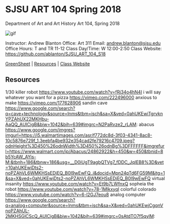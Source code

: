 **SJSU ART 104 Spring 2018**
======================
Department of Art and Art History
Art 104, Spring 2018

![gif](http://i.imgur.com/zdzDxsA.gif)

Instructor: Andrew Blanton
Office: Art 311
Email: andrew.blanton@sjsu.edu
Office Hours: T and TR 11-12
Class Day/Time: W 12:00-2:50
Class Website: https://github.com/ablanton/SJSU_ART_104_S18

[GreenSheet](https://github.com/ablanton/SJSU_ART_104_S18/blob/master/GREENSHEET.md)
| [Resources](https://github.com/ablanton/SJSU_ART_104_S18/blob/master/RESOURCES.md)
| [Class Website](https://github.com/ablanton/SJSU_ART_104_S18)

Resources
---------
1/30
killer robot https://www.youtube.com/watch?v=fRj34o4hN4I
i will say whatever you want for a pizza https://vimeo.com/222496000
anxious to make https://vimeo.com/177628906
sandin cave https://www.google.com/search?q=cave+technology&source=lnms&tbm=isch&sa=X&ved=0ahUKEwiTgrvknYPZAhUX22MKHbu-AaQQ_AUICigB&biw=1042&bih=639#imgrc=N2PaRvze2_rLAM:
abacus https://www.google.com/imgres?imgurl=https://i5.walmartimages.com/asr/f772dc8d-3f03-4341-8ac8-10c5876e729f_1.3eebfa4be932e354cad2fe79216c4709.jpeg?odnHeight%3D450%26odnWidth%3D450%26odnBg%3DFFFFFF&imgrefurl=https://www.walmart.com/ip/Abacus/24862922&h=450&w=450&tbnid=8b5YcAW_AYis-M:&tbnh=186&tbnw=186&usg=__D0iUgT9agbQTVg7_fDDC_JqIEB8%3D&vet=10ahUKEwjDts2-noPZAhVL6WMKHSsEDjEQ_B0I9wEwFQ..i&docid=Mpn24pTd6FG59M&itg=1&sa=X&ved=0ahUKEwjDts2-noPZAhVL6WMKHSsEDjEQ_B0I9wEwFQ
virtual insanity https://www.youtube.com/watch?v=Et9b7LWfnxQ
sopheia the robot https://www.youtube.com/watch?v=78-1MlkxyqI
colorful colorado https://www.youtube.com/watch?v=6-l2GJ7eou8
analog computer https://www.google.com/search?q=analog+computer&source=lnms&tbm=isch&sa=X&ved=0ahUKEwjCgqnVnoPZAhUL-2MKHSGlCScQ_AUICigB&biw=1042&bih=639#imgrc=0sAtdTO7f5qylM:

